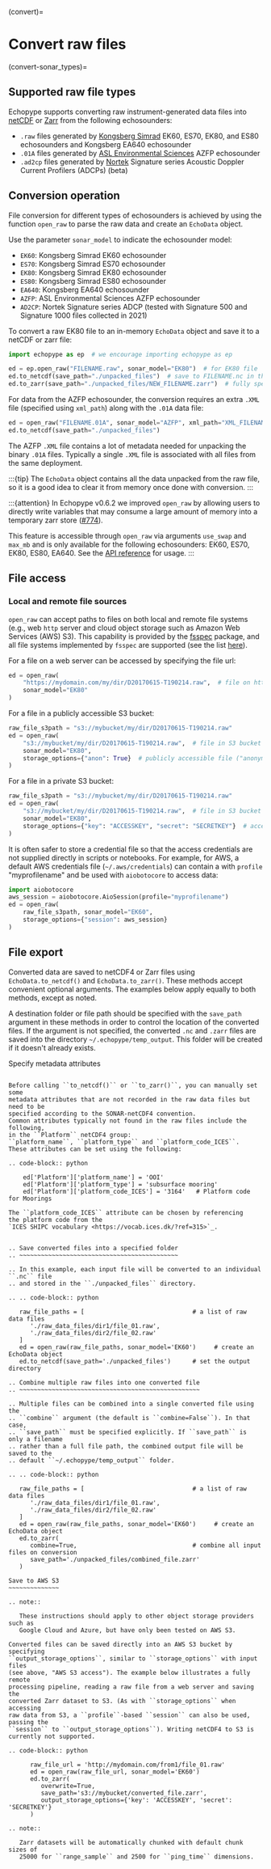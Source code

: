 (convert)=
# Convert raw files

(convert-sonar_types)=
## Supported raw file types

Echopype supports converting raw instrument-generated data files into [netCDF](https://www.unidata.ucar.edu/software/netcdf/) or [Zarr](https://zarr.readthedocs.io) from the following echosounders:
- `.raw` files generated by [Kongsberg Simrad](https://www.kongsberg.com/maritime/contact/simrad/) EK60, ES70, EK80, and ES80 echosounders and Kongsberg EA640 echosounder
- `.01A` files generated by [ASL Environmental Sciences](https://aslenv.com) AZFP echosounder
- `.ad2cp` files generated by [Nortek](https://www.nortekgroup.com/) Signature series Acoustic Doppler Current Profilers (ADCPs) (beta)


## Conversion operation

File conversion for different types of echosounders is achieved by using the function `open_raw` to parse the raw data and create an `EchoData` object.

Use the parameter `sonar_model` to indicate the echosounder model:
- `EK60`: Kongsberg Simrad EK60 echosounder
- `ES70`: Kongsberg Simrad ES70 echosounder
- `EK80`: Kongsberg Simrad EK80 echosounder
- `ES80`: Kongsberg Simrad ES80 echosounder
- `EA640`: Kongsberg EA640 echosounder
- `AZFP`: ASL Environmental Sciences AZFP echosounder
- `AD2CP`: Nortek Signature series ADCP (tested with Signature 500 and Signature 1000 files collected in 2021)


To convert a raw EK80 file to an in-memory `EchoData` object and save it to a netCDF or zarr file:
```python
import echopype as ep  # we encourage importing echopype as ep

ed = ep.open_raw("FILENAME.raw", sonar_model="EK80")  # for EK80 file
ed.to_netcdf(save_path="./unpacked_files")  # save to FILENAME.nc in the folder unpacked_files
ed.to_zarr(save_path="./unpacked_files/NEW_FILENAME.zarr")  # fully specify filename also works
```

For data from the AZFP echosounder, the conversion requires an extra `.XML` file (specified using `xml_path`) along with the `.01A` data file:

```python
ed = open_raw("FILENAME.01A", sonar_model="AZFP", xml_path="XML_FILENAME.xml")  # AZFP data need an XML file
ed.to_netcdf(save_path="./unpacked_files")
```

The AZFP `.XML` file contains a lot of metadata needed for unpacking the binary `.01A` files. Typically a single `.XML` file is associated with all files from the same deployment.

:::{tip}
The `EchoData` object contains all the data unpacked from the raw file, so it is a good idea to clear it from memory once done with conversion.
:::

:::{attention}
In Echopype v0.6.2 we improved `open_raw` by allowing users to directly write variables that may consume a large amount of memory into a temporary zarr store ([#774](https://github.com/OSOceanAcoustics/echopype/pull/774)).

This feature is accessible through `open_raw` via arguments `use_swap` and `max_mb` and is only available for the following echosounders: EK60, ES70, EK80, ES80, EA640. See the [API reference](api-open_raw) for usage.
:::


## File access

### Local and remote file sources

<!-- .. ``open_raw`` can accept a list of file paths pointing to multiple files.
.. For example:

.. .. code-block:: python

   raw_file_paths = [
      './raw_data_files/file_01.raw',
      './raw_data_files/file_02.raw'
   ]
   ed = open_raw(raw_file_paths, sonar_model='EK60') -->

`open_raw` can accept paths to files on both local and remote file systems (e.g., web `http` server and cloud object storage such as Amazon Web Services (AWS) S3).
This capability is provided by the [fsspec](https://filesystem-spec.readthedocs.io) package, and all file systems implemented by `fsspec` are supported (see the list [here](https://filesystem-spec.readthedocs.io/en/latest/api.html#built-in-implementations)).


For a file on a web server can be accessed by specifying the file url:
```python
ed = open_raw(
    "https://mydomain.com/my/dir/D20170615-T190214.raw",  # file on http server
    sonar_model="EK80"
)
```

For a file in a publicly accessible S3 bucket:
```python
raw_file_s3path = "s3://mybucket/my/dir/D20170615-T190214.raw"
ed = open_raw(
    "s3://mybucket/my/dir/D20170615-T190214.raw",  # file in S3 bucket
    sonar_model="EK80",
    storage_options={"anon": True}  # publicly accessible file ("anonymous")
)
```

For a file in a private S3 bucket:
```python
raw_file_s3path = "s3://mybucket/my/dir/D20170615-T190214.raw"
ed = open_raw(
    "s3://mybucket/my/dir/D20170615-T190214.raw",  # file in S3 bucket
    sonar_model="EK80",
    storage_options={"key": "ACCESSKEY", "secret": "SECRETKEY"}  # access credentials
)
```

It is often safer to store a credential file so that the access credentials are not supplied directly in scripts or notebooks. For example, for AWS, a default AWS credentials file
(`~/.aws/credentials`) can contain a with `profile` "myprofilename" and be used with `aiobotocore` to access data:
```python
import aiobotocore
aws_session = aiobotocore.AioSession(profile="myprofilename")
ed = open_raw(
    raw_file_s3path, sonar_model="EK60",
    storage_options={"session": aws_session}
)
```


File export
-----------

Converted data are saved to netCDF4 or Zarr files using ``EchoData.to_netcdf()``
and ``EchoData.to_zarr()``. These methods accept convenient optional arguments.
The examples below apply equally to both methods, except as noted.

A destination folder or file path should be specified with the ``save_path``
argument in these methods in order to control the location of the converted files.
If the argument is not specified, the converted ``.nc`` and ``.zarr``
files are saved into the directory ``~/.echopype/temp_output``.
This folder will be created if it doesn't already exists.


Specify metadata attributes
~~~~~~~~~~~~~~~~~~~~~~~~~~~

Before calling ``to_netcdf()`` or ``to_zarr()``, you can manually set some
metadata attributes that are not recorded in the raw data files but need to be
specified according to the SONAR-netCDF4 convention.
Common attributes typically not found in the raw files include the following,
in the ``Platform`` netCDF4 group:
``platform_name``, ``platform_type`` and ``platform_code_ICES``.
These attributes can be set using the following:

.. code-block:: python

    ed['Platform']['platform_name'] = 'OOI'
    ed['Platform']['platform_type'] = 'subsurface mooring'
    ed['Platform']['platform_code_ICES'] = '3164'   # Platform code for Moorings

The ``platform_code_ICES`` attribute can be chosen by referencing
the platform code from the
`ICES SHIPC vocabulary <https://vocab.ices.dk/?ref=315>`_.


.. Save converted files into a specified folder
.. ~~~~~~~~~~~~~~~~~~~~~~~~~~~~~~~~~~~~~~~~~~~~

.. In this example, each input file will be converted to an individual ``.nc`` file
.. and stored in the ``./unpacked_files`` directory.

.. .. code-block:: python

   raw_file_paths = [                              # a list of raw data files
      './raw_data_files/dir1/file_01.raw',
      './raw_data_files/dir2/file_02.raw'
   ]
   ed = open_raw(raw_file_paths, sonar_model='EK60')     # create an EchoData object
   ed.to_netcdf(save_path='./unpacked_files')      # set the output directory

.. Combine multiple raw files into one converted file
.. ~~~~~~~~~~~~~~~~~~~~~~~~~~~~~~~~~~~~~~~~~~~~~~~~~~

.. Multiple files can be combined into a single converted file using the
.. ``combine`` argument (the default is ``combine=False``). In that case,
.. ``save_path`` must be specified explicitly. If ``save_path`` is only a filename
.. rather than a full file path, the combined output file will be saved to the
.. default ``~/.echopype/temp_output`` folder.

.. .. code-block:: python

   raw_file_paths = [                              # a list of raw data files
      './raw_data_files/dir1/file_01.raw',
      './raw_data_files/dir2/file_02.raw'
   ]
   ed = open_raw(raw_file_paths, sonar_model='EK60')     # create an EchoData object
   ed.to_zarr(
      combine=True,                                # combine all input files on conversion
      save_path='./unpacked_files/combined_file.zarr'
   )

Save to AWS S3
~~~~~~~~~~~~~~

.. note::

   These instructions should apply to other object storage providers such as
   Google Cloud and Azure, but have only been tested on AWS S3.

Converted files can be saved directly into an AWS S3 bucket by specifying
``output_storage_options``, similar to ``storage_options`` with input files
(see above, "AWS S3 access"). The example below illustrates a fully remote
processing pipeline, reading a raw file from a web server and saving the
converted Zarr dataset to S3. (As with ``storage_options`` when accessing
raw data from S3, a ``profile``-based ``session`` can also be used, passing the
``session`` to ``output_storage_options``). Writing netCDF4 to S3 is
currently not supported.

.. code-block:: python

      raw_file_url = 'http://mydomain.com/from1/file_01.raw'
      ed = open_raw(raw_file_url, sonar_model='EK60')
      ed.to_zarr(
         overwrite=True,
         save_path='s3://mybucket/converted_file.zarr',
         output_storage_options={'key': 'ACCESSKEY', 'secret': 'SECRETKEY'}
      )

.. note::

   Zarr datasets will be automatically chunked with default chunk sizes of
   25000 for ``range_sample`` and 2500 for ``ping_time`` dimensions.
